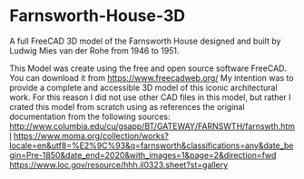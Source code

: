 # Farnsworth-House-3D
A full FreeCAD 3D model of the Farnsworth House designed and built by Ludwig Mies van der Rohe from 1946 to 1951.

This Model was create using the free and open source software FreeCAD. You can download it from https://www.freecadweb.org/
My intention was to provide a complete and accessible 3D model of this iconic architectural work. For this reason I did not use other CAD files in this model, but rather I crated this model from scratch using as references the original documentation from the following sources:  
http://www.columbia.edu/cu/gsapp/BT/GATEWAY/FARNSWTH/farnswth.html
https://www.moma.org/collection/works?locale=en&utf8=%E2%9C%93&q=farnsworth&classifications=any&date_begin=Pre-1850&date_end=2020&with_images=1&page=2&direction=fwd
https://www.loc.gov/resource/hhh.il0323.sheet?st=gallery
